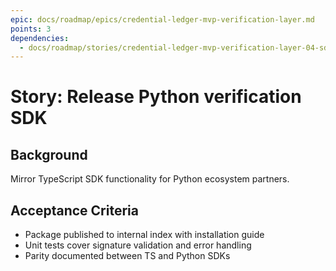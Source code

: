 ```yaml
---
epic: docs/roadmap/epics/credential-ledger-mvp-verification-layer.md
points: 3
dependencies:
  - docs/roadmap/stories/credential-ledger-mvp-verification-layer-04-sdk-typescript.md
---
```

# Story: Release Python verification SDK

## Background
Mirror TypeScript SDK functionality for Python ecosystem partners.

## Acceptance Criteria
- Package published to internal index with installation guide
- Unit tests cover signature validation and error handling
- Parity documented between TS and Python SDKs
